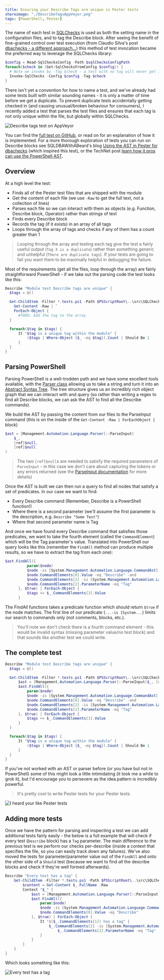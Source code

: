 ```yaml
---
title: Ensuring your Describe Tags are unique in Pester tests
shareimage: "./DescribeTagsAppVeyor.png"
tags: [PowerShell, Pester]
---
```


The name of each test in [SQLChecks] is used as both the setting name in the configuration files, and to tag the Describe block. After seeing the benefit of fine-grained control over test execution (from Claudio Silva's post [dbachecks - a different approach...]) this method of test invocation became the preferred way to leverage the SQLChecks library:

```powershell
$config = Read-SqlChecksConfig -Path $sqlChecksConfigPath
foreach($check in (Get-SqlChecksFromConfig $config)) {
  # Note we invoke by -Tag $check - a test with no tag will never get invoked
  Invoke-SqlChecks -Config $config -Tag $check
}
```

There isn't yet a convention for how to name a test, and we've already had some tests built with similar sounding names - it is only a matter of time before we get a duplicate. To prevent duplicate tests accidentally getting checked in (and causing unusual/broken behaviour for consumers), I recently added a test that parses the test files and ensures that each tag is not only unique within the file, but globally within SQLChecks.

![Describe tags test on AppVeyor](/assets/2018/2018-07-21/DescribeTagsAppVeyor.png)

You can find the [full test on GitHub][tag uniqueness test on github], or read on for an explanation of how it is implemented. For a more thorough exploration of tests you can run on Describe blocks see SQLDBAWithABeard's blog [Using the AST in Pester for dbachecks]
(which inspired this test), or the TechNet post [learn how it pros can use the PowerShell AST].

<!--more-->

## Overview

At a high level the test:

- Finds all of the Pester test files that are shipped with the module
- Get the content of each file (we use `-Raw` to get the full text, not a collection of lines)
- Parses each file so we can interact with them as objects (e.g. Function, Describe block, Operator) rather than strings of text
- Finds every Describe block
- Records the tag (if it exists) in an array of all tags
- Loops through the array of tags and checks if any of them has a count greater than 1

> Looping through the array and testing each tag give the test a fairly useful output (`Tag X is a duplicate`) rather than something generic and unhelpful (`There are duplicate tags`). If your tests are going to fail you want them to be maximally helpful in debugging the failure.

Most of the requirements (get all the files, loop through the array) are fairly straightforward PowerShell - if we take out the parsing code the test looks like this:

```powershell
Describe "Module test Describe tags are unique" {
  $tags = @()

  Get-ChildItem -Filter *.tests.ps1 -Path $PSScriptRoot\..\src\SQLChecks\Tests | `
    Get-Content -Raw | `
    ForEach-Object {
      #TODO: Add the tag to the array
  }

  foreach($tag in $tags) {
      It "$tag is a unique tag within the module" {
          ($tags | Where-Object {$_ -eq $tag}).Count | Should Be 1
      }
  }
}
```

## Parsing PowerShell

Parsing PowerShell is a well-trodden path and we have some excellent tools available, with the [Parser class][parser class on msft docs] allowing us to take a string and turn it into an [Abstract Syntax Tree](AST). The tree structure gives us an incredibly rich object graph that we can interact with and query (so rather than writing a regex to find all Describe blocks, we can ask the AST to find all the Describe commands).

We build the AST by passing the content from our files to the ParseInput command (this is on the inside of the `Get-Content -Raw | ForEachObject {` block)

```powershell
$ast = [Management.Automation.Language.Parser]::ParseInput(
    $_,
    [ref]$null,
    [ref]$null
)
```

> The two `[ref]$null`s are needed to satisfy the required parameters of `ParseInput` - in this case we don't care about capturing the tokens or any errors returned (see the [ParseInput documentation] for more details)

Once the AST is built we can then run a query to find all nodes that satisfy a set of predicates. In our case we want to find:

- Every Describe command (Remember, Describe is a PowerShell function!)
- Where there is a second parameter (we'll assume the first parameter is the description, e.g. `Describe "Some Test"`)
- Where that second parameter name is Tag

And once we have found every Describe command that satisfies those predicates, we want to take the fourth element (called the `CommandElement`) which will be the Tag parameter's value. Translated into PowerShell our query looks like this (remember the `FindAll` method can produce multiple results, so we have to extract the tag from each one):

```powershell
$ast.FindAll({
          param($node)
          $node -is [System.Management.Automation.Language.CommandAst] -and
          $node.CommandElements[0].Value -eq "Describe" -and
          $node.CommandElements[2] -is [System.Management.Automation.Language.CommandParameterAst] -and
          $node.CommandElements[2].ParameterName -eq "Tag"
      }, $true) | ForEach-Object {
          $tags += $_.CommandElements[3].Value
      }
```

The FindAll functions takes a predicate function which should return `$true` if the node matches. The first line of our predicate (`...-is [System...`) limits our search to commands only (not comments, blocks, etc.).

> You'll note we don't check there is a fourth command element - this would be invalid syntax (missing parameter value/no test block) and that sounds like another test we could write.

## The complete test

```powershell
Describe "Module test Describe tags are unique" {
  $tags = @()

  Get-ChildItem -Filter *.tests.ps1 -Path $PSScriptRoot\..\src\SQLChecks\Tests | Get-Content -Raw | ForEach-Object {
      $ast = [Management.Automation.Language.Parser]::ParseInput($_, [ref]$null, [ref]$null)
      $ast.FindAll({
          param($node)
          $node -is [System.Management.Automation.Language.CommandAst] -and
          $node.CommandElements[0].Value -eq "Describe" -and
          $node.CommandElements[2] -is [System.Management.Automation.Language.CommandParameterAst] -and
          $node.CommandElements[2].ParameterName -eq "Tag"
      }, $true) | ForEach-Object {
          $tags += $_.CommandElements[3].Value
      }
  }

  foreach($tag in $tags) {
      It "$tag is a unique tag within the module" {
          ($tags | Where-Object {$_ -eq $tag}).Count | Should Be 1
      }
  }
}
```

If you've not worked with an AST or parser before (or you have but not in PowerShell) some of this might look a little intimidating (it took me a while to grok it), but I'd encourage you to persevere as the idea.pattern is incredibly powerful.

> It's pretty cool to write Pester tests for your Pester tests.

![I heard your like Pester tests](/assets/2018/2018-07-21/YoDawg.jpg)

## Adding more tests

Once we have the pattern for parsing and inspecting a test we can add additional tests fairly easily - the below is a full example that will check if every test (`Describe` block) has a `Tag` parameter. The main difference to the previous test is we perform our checks per-describe (inside a context that specifies the file, so you can easily track down any failures). We've also moved the tests for parameter/parameter value out of the `FindAll` and onto the other side of a `Should` test (because we want to find _all_ the describe blocks and check if they're well formed afterwards).

```powershell
Describe "Every test has a tag" {
    Get-ChildItem -Filter *.tests.ps1 -Path $PSScriptRoot\..\src\SQLChecks\Tests | ForEach-Object {
        $content = Get-Content $_.FullName -Raw
        Context "$_" {
            $ast = [Management.Automation.Language.Parser]::ParseInput($content, [ref]$null, [ref]$null)
            $ast.FindAll({
                param($node)
                $node -is [System.Management.Automation.Language.CommandAst] -and
                $node.CommandElements[0].Value -eq "Describe"
            }, $true) | ForEach-Object {
                It "$($_.CommandElements[1]) has a tag" {
                    $_.CommandElements[2] -is [System.Management.Automation.Language.CommandParameterAst] -and
                        $_.CommandElements[2].ParameterName -eq "Tag" | Should Be $true
                }
            }
        }
    }
}
```

Which looks something like this:

![Every test has a tag](/assets/2018/2018-07-21/EveryTestHasATag.png)

[sqlchecks]: https://github.com/taddison/SQLChecks
[dbachecks - a different approach...]: https://claudioessilva.eu/2018/02/22/dbachecks-a-different-approach-for-an-in-progress-and-incremental-validation/
[tag uniqueness test on github]: https://github.com/taddison/SQLChecks/blob/master/tests/SQLChecks.Module.tests.ps1
[using the ast in pester for dbachecks]: https://sqldbawithabeard.com/2018/01/15/using-the-ast-in-pester-for-dbachecks/
[learn how it pros can use the powershell ast]: https://blogs.technet.microsoft.com/heyscriptingguy/2012/09/26/learn-how-it-pros-can-use-the-powershell-ast/
[parser class on msft docs]: https://docs.microsoft.com/en-us/dotnet/api/system.management.automation.language.parser?view=powershellsdk-1.1.0
[abstract syntax tree]: https://en.wikipedia.org/wiki/Abstract_syntax_tree
[parseinput documentation]: https://docs.microsoft.com/en-us/dotnet/api/system.management.automation.language.parser.parseinput?view=powershellsdk-1.1.0
